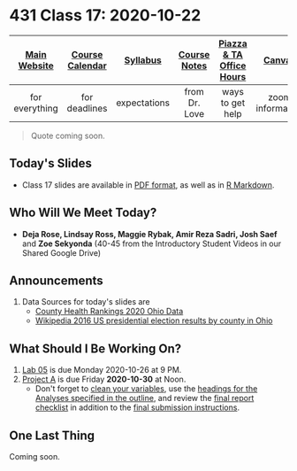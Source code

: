 # 431 Class 17: 2020-10-22

[Main Website](https://thomaselove.github.io/431/) | [Course Calendar](https://thomaselove.github.io/431/calendar.html) | [Syllabus](https://thomaselove.github.io/431-2020-syllabus/) | [Course Notes](https://thomaselove.github.io/431-notes/) | [Piazza & TA Office Hours](https://thomaselove.github.io/431/contact.html) | [Canvas](https://canvas.case.edu) | [Data and Code](https://thomaselove.github.io/431/data_index.html)
:-----------: | :--------------: | :----------: | :---------: | :-------------: | :-----------: | :------------:
for everything | for deadlines | expectations | from Dr. Love | ways to get help | zoom information | for downloads

> Quote coming soon.

## Today's Slides

- Class 17 slides are available in [PDF format](https://github.com/THOMASELOVE/431-2020/blob/master/classes/class17/431_class-17-slides_2020.pdf), as well as in [R Markdown](https://github.com/THOMASELOVE/431-2020/blob/master/classes/class17/431_class-17-slides_2020.Rmd).

## Who Will We Meet Today?

- **Deja Rose, Lindsay Ross, Maggie Rybak, Amir Reza Sadri, Josh Saef** and **Zoe Sekyonda** (40-45 from the Introductory Student Videos in our Shared Google Drive)

## Announcements

1. Data Sources for today's slides are
    - [County Health Rankings 2020 Ohio Data](https://www.countyhealthrankings.org/app/ohio/2020/downloads)
    - [Wikipedia 2016 US presidential election results by county in Ohio](https://en.wikipedia.org/wiki/2016_United_States_presidential_election_in_Ohio#By_county)

## What Should I Be Working On?

1. [Lab 05](https://github.com/THOMASELOVE/431-2020/blob/master/labs/lab05/lab05.md) is due Monday 2020-10-26 at 9 PM.
2. [Project A](https://thomaselove.github.io/431-2020-projectA/) is due Friday **2020-10-30** at Noon.
    - Don't forget to [clean your variables](https://thomaselove.github.io/431-2020-projectA/prop_summary.html), use the [headings for the Analyses specified in the outline](https://thomaselove.github.io/431-2020-projectA/examples.html), and review the [final report checklist](https://thomaselove.github.io/431-2020-projectA/check_final.html) in addition to the [final submission instructions](https://thomaselove.github.io/431-2020-projectA/final.html).

## One Last Thing

Coming soon.
